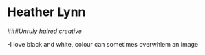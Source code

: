 # Heather Lynn

###*Unruly haired creative*

-I love black and white, colour can sometimes overwhlem an image
